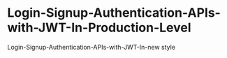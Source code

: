 # Login-Signup-Authentication-APIs-with-JWT-In-Production-Level
 Login-Signup-Authentication-APIs-with-JWT-In-new style
